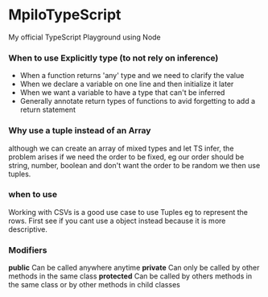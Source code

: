 # MpiloTypeScript
My official TypeScript Playground using Node

### When to use Explicitly type (to not rely on inference)
- When a function returns 'any' type and we need to clarify the value
- When we declare a variable on one line and then initialize it later
- When we want a variable to have a type that can't be inferred
- Generally annotate return types of functions to avid forgetting to add a return statement

### Why use a tuple instead of an Array
although we can create an array of mixed types and let TS infer, the problem arises if we need
the order to be fixed, eg our order should be string, number, boolean and don't want the order to be random we then use tuples. 

### when to use
Working with CSVs is a good use case to use Tuples eg to represent the rows. First see if you cant use a object instead because it is more descriptive.

### Modifiers
<strong>public</strong> Can be called anywhere anytime
<strong>private</strong> Can only be called by other methods in the same class
<strong>protected</strong> Can be called by others methods in the same class or by other methods in child classes
